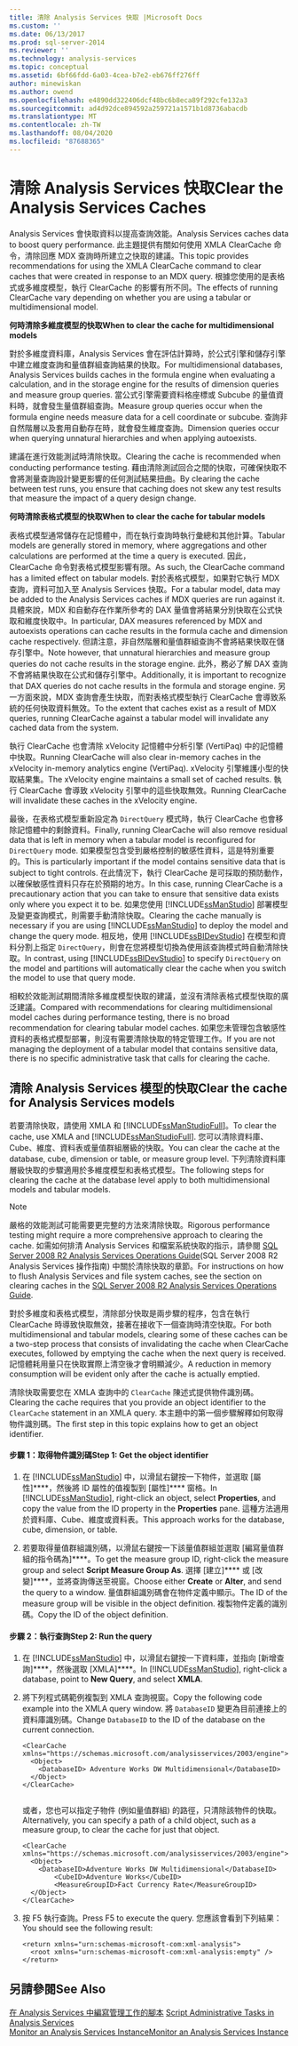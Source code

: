 ```yaml
---
title: 清除 Analysis Services 快取 |Microsoft Docs
ms.custom: ''
ms.date: 06/13/2017
ms.prod: sql-server-2014
ms.reviewer: ''
ms.technology: analysis-services
ms.topic: conceptual
ms.assetid: 6bf66fdd-6a03-4cea-b7e2-eb676ff276ff
author: minewiskan
ms.author: owend
ms.openlocfilehash: e4890dd322406dcf48bc6b8eca89f292cfe132a3
ms.sourcegitcommit: ad4d92dce894592a259721a1571b1d8736abacdb
ms.translationtype: MT
ms.contentlocale: zh-TW
ms.lasthandoff: 08/04/2020
ms.locfileid: "87688365"
---
```

# <a name="clear-the-analysis-services-caches"></a><span data-ttu-id="30e7b-102">清除 Analysis Services 快取</span><span class="sxs-lookup"><span data-stu-id="30e7b-102">Clear the Analysis Services Caches</span></span>
  <span data-ttu-id="30e7b-103">Analysis Services 會快取資料以提高查詢效能。</span><span class="sxs-lookup"><span data-stu-id="30e7b-103">Analysis Services caches data to boost query performance.</span></span> <span data-ttu-id="30e7b-104">此主題提供有關如何使用 XMLA ClearCache 命令，清除回應 MDX 查詢時所建立之快取的建議。</span><span class="sxs-lookup"><span data-stu-id="30e7b-104">This topic provides recommendations for using the XMLA ClearCache command to clear caches that were created in response to an MDX query.</span></span> <span data-ttu-id="30e7b-105">根據您使用的是表格式或多維度模型，執行 ClearCache 的影響有所不同。</span><span class="sxs-lookup"><span data-stu-id="30e7b-105">The effects of running ClearCache vary depending on whether you are using a tabular or multidimensional model.</span></span>  
  
 <span data-ttu-id="30e7b-106">**何時清除多維度模型的快取**</span><span class="sxs-lookup"><span data-stu-id="30e7b-106">**When to clear the cache for multidimensional models**</span></span>  
  
 <span data-ttu-id="30e7b-107">對於多維度資料庫，Analysis Services 會在評估計算時，於公式引擎和儲存引擎中建立維度查詢和量值群組查詢結果的快取。</span><span class="sxs-lookup"><span data-stu-id="30e7b-107">For multidimensional databases, Analysis Services builds caches in the formula engine when evaluating a calculation, and in the storage engine for the results of dimension queries and measure group queries.</span></span> <span data-ttu-id="30e7b-108">當公式引擎需要資料格座標或 Subcube 的量值資料時，就會發生量值群組查詢。</span><span class="sxs-lookup"><span data-stu-id="30e7b-108">Measure group queries occur when the formula engine needs measure data for a cell coordinate or subcube.</span></span> <span data-ttu-id="30e7b-109">查詢非自然階層以及套用自動存在時，就會發生維度查詢。</span><span class="sxs-lookup"><span data-stu-id="30e7b-109">Dimension queries occur when querying unnatural hierarchies and when applying autoexists.</span></span>  
  
 <span data-ttu-id="30e7b-110">建議在進行效能測試時清除快取。</span><span class="sxs-lookup"><span data-stu-id="30e7b-110">Clearing the cache is recommended when conducting performance testing.</span></span> <span data-ttu-id="30e7b-111">藉由清除測試回合之間的快取，可確保快取不會將測量查詢設計變更影響的任何測試結果扭曲。</span><span class="sxs-lookup"><span data-stu-id="30e7b-111">By clearing the cache between test runs, you ensure that caching does not skew any test results that measure the impact of a query design change.</span></span>  
  
 <span data-ttu-id="30e7b-112">**何時清除表格式模型的快取**</span><span class="sxs-lookup"><span data-stu-id="30e7b-112">**When to clear the cache for tabular models**</span></span>  
  
 <span data-ttu-id="30e7b-113">表格式模型通常儲存在記憶體中，而在執行查詢時執行彙總和其他計算。</span><span class="sxs-lookup"><span data-stu-id="30e7b-113">Tabular models are generally stored in memory, where aggregations and other calculations are performed at the time a query is executed.</span></span> <span data-ttu-id="30e7b-114">因此，ClearCache 命令對表格式模型影響有限。</span><span class="sxs-lookup"><span data-stu-id="30e7b-114">As such, the ClearCache command has a limited effect on tabular models.</span></span> <span data-ttu-id="30e7b-115">對於表格式模型，如果對它執行 MDX 查詢，資料可加入至 Analysis Services 快取。</span><span class="sxs-lookup"><span data-stu-id="30e7b-115">For a tabular model, data may be added to the Analysis Services caches if MDX queries are run against it.</span></span> <span data-ttu-id="30e7b-116">具體來說，MDX 和自動存在作業所參考的 DAX 量值會將結果分別快取在公式快取和維度快取中。</span><span class="sxs-lookup"><span data-stu-id="30e7b-116">In particular, DAX measures referenced by MDX and autoexists operations can cache results in the formula cache and dimension cache respectively.</span></span> <span data-ttu-id="30e7b-117">但請注意，非自然階層和量值群組查詢不會將結果快取在儲存引擎中。</span><span class="sxs-lookup"><span data-stu-id="30e7b-117">Note however, that unnatural hierarchies and measure group queries do not cache results in the storage engine.</span></span> <span data-ttu-id="30e7b-118">此外，務必了解 DAX 查詢不會將結果快取在公式和儲存引擎中。</span><span class="sxs-lookup"><span data-stu-id="30e7b-118">Additionally, it is important to recognize that DAX queries do not cache results in the formula and storage engine.</span></span> <span data-ttu-id="30e7b-119">另一方面來說，MDX 查詢會產生快取，而對表格式模型執行 ClearCache 會導致系統的任何快取資料無效。</span><span class="sxs-lookup"><span data-stu-id="30e7b-119">To the extent that caches exist as a result of MDX queries, running ClearCache against a tabular model will invalidate any cached data from the system.</span></span>  
  
 <span data-ttu-id="30e7b-120">執行 ClearCache 也會清除 xVelocity 記憶體中分析引擎 (VertiPaq) 中的記憶體中快取。</span><span class="sxs-lookup"><span data-stu-id="30e7b-120">Running ClearCache will also clear in-memory caches in the xVelocity in-memory analytics engine (VertiPaq).</span></span> <span data-ttu-id="30e7b-121">xVelocity 引擎維護小型的快取結果集。</span><span class="sxs-lookup"><span data-stu-id="30e7b-121">The xVelocity engine maintains a small set of cached results.</span></span> <span data-ttu-id="30e7b-122">執行 ClearCache 會導致 xVelocity 引擎中的這些快取無效。</span><span class="sxs-lookup"><span data-stu-id="30e7b-122">Running ClearCache will invalidate these caches in the xVelocity engine.</span></span>  
  
 <span data-ttu-id="30e7b-123">最後，在表格式模型重新設定為 `DirectQuery` 模式時，執行 ClearCache 也會移除記憶體中的剩餘資料。</span><span class="sxs-lookup"><span data-stu-id="30e7b-123">Finally, running ClearCache will also remove residual data that is left in memory when a tabular model is reconfigured for `DirectQuery` mode.</span></span> <span data-ttu-id="30e7b-124">如果模型包含受到嚴格控制的敏感性資料，這是特別重要的。</span><span class="sxs-lookup"><span data-stu-id="30e7b-124">This is particularly important if the model contains sensitive data that is subject to tight controls.</span></span> <span data-ttu-id="30e7b-125">在此情況下，執行 ClearCache 是可採取的預防動作，以確保敏感性資料只存在於預期的地方。</span><span class="sxs-lookup"><span data-stu-id="30e7b-125">In this case, running ClearCache is a precautionary action that you can take to ensure that sensitive data exists only where you expect it to be.</span></span> <span data-ttu-id="30e7b-126">如果您使用 [!INCLUDE[ssManStudio](../../includes/ssmanstudio-md.md)] 部署模型及變更查詢模式，則需要手動清除快取。</span><span class="sxs-lookup"><span data-stu-id="30e7b-126">Clearing the cache manually is necessary if you are using [!INCLUDE[ssManStudio](../../includes/ssmanstudio-md.md)] to deploy the model and change the query mode.</span></span> <span data-ttu-id="30e7b-127">相反地，使用 [!INCLUDE[ssBIDevStudio](../../includes/ssbidevstudio-md.md)] 在模型和資料分割上指定 `DirectQuery`，則會在您將模型切換為使用該查詢模式時自動清除快取。</span><span class="sxs-lookup"><span data-stu-id="30e7b-127">In contrast, using [!INCLUDE[ssBIDevStudio](../../includes/ssbidevstudio-md.md)] to specify `DirectQuery` on the model and partitions will automatically clear the cache when you switch the model to use that query mode.</span></span>  
  
 <span data-ttu-id="30e7b-128">相較於效能測試期間清除多維度模型快取的建議，並沒有清除表格式模型快取的廣泛建議。</span><span class="sxs-lookup"><span data-stu-id="30e7b-128">Compared with recommendations for clearing multidimensional model caches during performance testing, there is no broad recommendation for clearing tabular model caches.</span></span> <span data-ttu-id="30e7b-129">如果您未管理包含敏感性資料的表格式模型部署，則沒有需要清除快取的特定管理工作。</span><span class="sxs-lookup"><span data-stu-id="30e7b-129">If you are not managing the deployment of a tabular model that contains sensitive data, there is no specific administrative task that calls for clearing the cache.</span></span>  
  
## <a name="clear-the-cache-for-analysis-services-models"></a><span data-ttu-id="30e7b-130">清除 Analysis Services 模型的快取</span><span class="sxs-lookup"><span data-stu-id="30e7b-130">Clear the cache for Analysis Services models</span></span>  
 <span data-ttu-id="30e7b-131">若要清除快取，請使用 XMLA 和 [!INCLUDE[ssManStudioFull](../../includes/ssmanstudiofull-md.md)]。</span><span class="sxs-lookup"><span data-stu-id="30e7b-131">To clear the cache, use XMLA and [!INCLUDE[ssManStudioFull](../../includes/ssmanstudiofull-md.md)].</span></span> <span data-ttu-id="30e7b-132">您可以清除資料庫、Cube、維度、資料表或量值群組層級的快取。</span><span class="sxs-lookup"><span data-stu-id="30e7b-132">You can clear the cache at the database, cube, dimension or table, or measure group level.</span></span> <span data-ttu-id="30e7b-133">下列清除資料庫層級快取的步驟適用於多維度模型和表格式模型。</span><span class="sxs-lookup"><span data-stu-id="30e7b-133">The following steps for clearing the cache at the database level apply to both multidimensional models and tabular models.</span></span>  
  
> [!NOTE]  
>  <span data-ttu-id="30e7b-134">嚴格的效能測試可能需要更完整的方法來清除快取。</span><span class="sxs-lookup"><span data-stu-id="30e7b-134">Rigorous performance testing might require a more comprehensive approach to clearing the cache.</span></span> <span data-ttu-id="30e7b-135">如需如何排清 Analysis Services 和檔案系統快取的指示，請參閱 [SQL Server 2008 R2 Analysis Services Operations Guide](https://go.microsoft.com/fwlink/?linkID=https://go.microsoft.com/fwlink/?LinkID=225539)(SQL Server 2008 R2 Analysis Services 操作指南) 中關於清除快取的章節。</span><span class="sxs-lookup"><span data-stu-id="30e7b-135">For instructions on how to flush Analysis Services and file system caches, see the section on clearing caches in the [SQL Server 2008 R2 Analysis Services Operations Guide](https://go.microsoft.com/fwlink/?linkID=https://go.microsoft.com/fwlink/?LinkID=225539).</span></span>  
  
 <span data-ttu-id="30e7b-136">對於多維度和表格式模型，清除部分快取是兩步驟的程序，包含在執行 ClearCache 時導致快取無效，接著在接收下一個查詢時清空快取。</span><span class="sxs-lookup"><span data-stu-id="30e7b-136">For both multidimensional and tabular models, clearing some of these caches can be a two-step process that consists of invalidating the cache when ClearCache executes, followed by emptying the cache when the next query is received.</span></span> <span data-ttu-id="30e7b-137">記憶體耗用量只在快取實際上清空後才會明顯減少。</span><span class="sxs-lookup"><span data-stu-id="30e7b-137">A reduction in memory consumption will be evident only after the cache is actually emptied.</span></span>  
  
 <span data-ttu-id="30e7b-138">清除快取需要您在 XMLA 查詢中的 `ClearCache` 陳述式提供物件識別碼。</span><span class="sxs-lookup"><span data-stu-id="30e7b-138">Clearing the cache requires that you provide an object identifier to the `ClearCache` statement in an XMLA query.</span></span> <span data-ttu-id="30e7b-139">本主題中的第一個步驟解釋如何取得物件識別碼。</span><span class="sxs-lookup"><span data-stu-id="30e7b-139">The first step in this topic explains how to get an object identifier.</span></span>  
  
#### <a name="step-1-get-the-object-identifier"></a><span data-ttu-id="30e7b-140">步驟 1：取得物件識別碼</span><span class="sxs-lookup"><span data-stu-id="30e7b-140">Step 1: Get the object identifier</span></span>  
  
1.  <span data-ttu-id="30e7b-141">在 [!INCLUDE[ssManStudio](../../includes/ssmanstudio-md.md)] 中，以滑鼠右鍵按一下物件，並選取 [屬性]\*\*\*\*，然後將 ID 屬性的值複製到 [屬性]\*\*\*\* 窗格。</span><span class="sxs-lookup"><span data-stu-id="30e7b-141">In [!INCLUDE[ssManStudio](../../includes/ssmanstudio-md.md)], right-click an object, select **Properties**, and copy the value from the ID property in the **Properties** pane.</span></span> <span data-ttu-id="30e7b-142">這種方法適用於資料庫、Cube、維度或資料表。</span><span class="sxs-lookup"><span data-stu-id="30e7b-142">This approach works for the database, cube, dimension, or table.</span></span>  
  
2.  <span data-ttu-id="30e7b-143">若要取得量值群組識別碼，以滑鼠右鍵按一下該量值群組並選取 [編寫量值群組的指令碼為]\*\*\*\*。</span><span class="sxs-lookup"><span data-stu-id="30e7b-143">To get the measure group ID, right-click the measure group and select **Script Measure Group As**.</span></span> <span data-ttu-id="30e7b-144">選擇 [建立]\*\*\*\* 或 [改變]\*\*\*\*，並將查詢傳送至視窗。</span><span class="sxs-lookup"><span data-stu-id="30e7b-144">Choose either **Create** or **Alter**, and send the query to a window.</span></span> <span data-ttu-id="30e7b-145">量值群組識別碼會在物件定義中顯示。</span><span class="sxs-lookup"><span data-stu-id="30e7b-145">The ID of the measure group will be visible in the object definition.</span></span> <span data-ttu-id="30e7b-146">複製物件定義的識別碼。</span><span class="sxs-lookup"><span data-stu-id="30e7b-146">Copy the ID of the object definition.</span></span>  
  
#### <a name="step-2-run-the-query"></a><span data-ttu-id="30e7b-147">步驟 2：執行查詢</span><span class="sxs-lookup"><span data-stu-id="30e7b-147">Step 2: Run the query</span></span>  
  
1.  <span data-ttu-id="30e7b-148">在 [!INCLUDE[ssManStudio](../../includes/ssmanstudio-md.md)] 中，以滑鼠右鍵按一下資料庫，並指向 [新增查詢]\*\*\*\*，然後選取 [XMLA]\*\*\*\*。</span><span class="sxs-lookup"><span data-stu-id="30e7b-148">In [!INCLUDE[ssManStudio](../../includes/ssmanstudio-md.md)], right-click a database, point to **New Query**, and select **XMLA**.</span></span>  
  
2.  <span data-ttu-id="30e7b-149">將下列程式碼範例複製到 XMLA 查詢視窗。</span><span class="sxs-lookup"><span data-stu-id="30e7b-149">Copy the following code example into the XMLA query window.</span></span> <span data-ttu-id="30e7b-150">將 `DatabaseID` 變更為目前連接上的資料庫識別碼。</span><span class="sxs-lookup"><span data-stu-id="30e7b-150">Change `DatabaseID` to the ID of the database on the current connection.</span></span>  
  
    ```  
    <ClearCache xmlns="https://schemas.microsoft.com/analysisservices/2003/engine">  
      <Object>  
        <DatabaseID> Adventure Works DW Multidimensional</DatabaseID>  
      </Object>  
    </ClearCache>  
  
    ```  
  
     <span data-ttu-id="30e7b-151">或者，您也可以指定子物件 (例如量值群組) 的路徑，只清除該物件的快取。</span><span class="sxs-lookup"><span data-stu-id="30e7b-151">Alternatively, you can specify a path of a child object, such as a measure group, to clear the cache for just that object.</span></span>  
  
    ```  
    <ClearCache xmlns="https://schemas.microsoft.com/analysisservices/2003/engine">  
      <Object>  
        <DatabaseID>Adventure Works DW Multidimensional</DatabaseID>  
            <CubeID>Adventure Works</CubeID>  
            <MeasureGroupID>Fact Currency Rate</MeasureGroupID>  
      </Object>  
    </ClearCache>  
    ```  
  
3.  <span data-ttu-id="30e7b-152">按 F5 執行查詢。</span><span class="sxs-lookup"><span data-stu-id="30e7b-152">Press F5 to execute the query.</span></span> <span data-ttu-id="30e7b-153">您應該會看到下列結果：</span><span class="sxs-lookup"><span data-stu-id="30e7b-153">You should see the following result:</span></span>  
  
    ```  
    <return xmlns="urn:schemas-microsoft-com:xml-analysis">  
      <root xmlns="urn:schemas-microsoft-com:xml-analysis:empty" />  
    </return>  
    ```  
  
## <a name="see-also"></a><span data-ttu-id="30e7b-154">另請參閱</span><span class="sxs-lookup"><span data-stu-id="30e7b-154">See Also</span></span>  
 <span data-ttu-id="30e7b-155">[在 Analysis Services 中編寫管理工作的腳本](../script-administrative-tasks-in-analysis-services.md) </span><span class="sxs-lookup"><span data-stu-id="30e7b-155">[Script Administrative Tasks in Analysis Services](../script-administrative-tasks-in-analysis-services.md) </span></span>  
 [<span data-ttu-id="30e7b-156">Monitor an Analysis Services Instance</span><span class="sxs-lookup"><span data-stu-id="30e7b-156">Monitor an Analysis Services Instance</span></span>](monitor-an-analysis-services-instance.md)  
  
  
